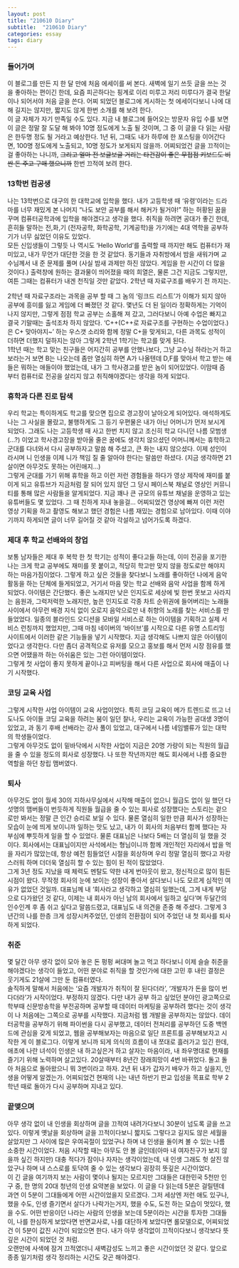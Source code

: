 ```yaml
---
layout: post
title: "210610 Diary"
subtitle:  "210610 Diary"
categories: essay
tags: diary
---
```

  
### 들어가며  
이 블로그를 만든 지 한 달 만에 처음 에세이를 써 본다. 새벽에 일기 쓰듯 글을 쓰는 것을 좋아하는 편이긴 한데, 요즘 피곤하다는 핑계로 이리 미루고 저리 미루다가 결국 한달이나 되어서야 처음 글을 쓴다. 어찌 되었던 블로그에 게시하는 첫 에세이다보니 나에 대해 길지는 않지만, 짧지도 않게 한번 소개를 해 보려 한다.  
이 글 자체가 자기 만족일 수도 있다. 지금 내 블로그에 들어오는 방문자 유입 수를 보면 이 글은 정말 잘 도달 해 봐야 10명 정도에게 노출 될 것이며, 그 중 이 글을 다 읽는 사람은 한두명 정도 될 거라고 예상한다. 1년 뒤, 그때도 내가 하루에 한 포스팅을 이어간다면, 100명 정도에게 노출되고, 10명 정도가 보게되지 않을까. 어찌되었건 글을 끄적이는 걸 좋아하는 나니까, ~~그리고 얼마 전 보글보글 거리는 타건감이 좋은  무접점 키보드도 비싼 돈 주고 구매 했으니까~~ 한번 끄적여 보려 한다.  
    
  
### 13학번 컴공생  
나는 13학번으로 대구의 한 대학교에 입학을 했다. 내가 고등학생 때 ‘유령’이라는 드라마를 너무 재밌게 본 나머지 “나도 보안 공부를 해서 해커가 될거야!” 하는 허황된 꿈을 꾸며 컴퓨터공학과에 입학을 해야겠다고 생각을 했다. 취직을 하려면 공대가 좋긴 한데, 흔히들 말하는 전,화,기 (전자공학, 화학공학, 기계공학)을 가기에는 4대 역학을 공부하기가 너무 싫었던 이유도 있었다.  
모든 신입생들이 그렇듯 나 역시도 ‘Hello World’를 출력할 때 까지만 해도 컴퓨터가 재미있고, 내가 무언가 대단한 것을 한 것 같았다. 동기들과 자취방에서 밤을 새워가며 교수님께서 내 준 문제를 풀며 (사실 밤새 과제만 하진 않았다. 게임을 한 시간이 더 많을 것이다.) 출력창에 원하는 결과물이 띄어졌을 때의 희열은, 물론 그건 지금도 그렇지만, 여튼 그때는 컴퓨터가 내겐 천직일 것만 같았다. 2학년 때 자료구조를 배우기 전 까지는.  
  
2학년 때 자료구조라는 과목을 공부 할 때 그 놈의 ‘링크드 리스트’가 이해가 되지 않아 공부에 흥미를 잃고 게임에 더 빠졌던 것 같다. 몇년도 더 된 일이라 정확하게는 기억이 나지 않지만, 그렇게 점점 학교 공부는 소홀해 져 갔고, 그러다보니 아예 수업은 빠지고 결국 기말때는 출석조차 하지 않았다. ‘C++(C++로 자료구조를 구현하는 수업이었다.)은 C+ 맞아야지~’ 하는 우스갯 소리와 함께 정말 C+을 맞게되고, 다른 과목도 성적이 더하면 더했지 덜하지는 않아 그렇게 2학년 1학기는 학고를 맞게 된다.  
1학년 때는 학고 맞는 친구들은 어지간히 공부를 안했나보다, 그냥 교수님 하라는거 하고 보라는거 보면 B는 나오는데 좀만 열심히 하면 A가 나올텐데 D,F를 맞아서 학고 받는 애들은 뭐하는 애들이야 했었는데, 내가 그 학사경고를 받은 놈이 되어있었다. 이맘때 즘 부터 컴퓨터로 전공을 살리지 않고 취직해야겠다는 생각을 하게 되었다.  
  
  
### 휴학과 다른 진로 탐색  
우리 학교는 특이하게도 학고를 맞으면 집으로 경고장이 날아오게 되어있다. 애석하게도 나는 그 사실을 몰랐고, 불행하게도 그 등기 우편물은 내가 아닌 어머니가 먼저 보시게 되었다. 그래도 나는 고등학생 때 사고 한번 치지 않고 조신히 학교 다니던 나름 모범생(…?) 이었고 학사경고장을 받아올 줄은 꿈에도 생각치 않으셨던 어머니께서는 휴학하고 군대를 다녀와서 다시 공부하자고 말씀 해 주셨고, 큰 화는 내지 않으셨다. 이제 성인이라시며 니 인생을 이제 니가 책임 질 줄 알아야 한다는 말씀만 하셨다. (지금 생각하면 21살이면 아무것도 못하는 어린애지…)  
그렇게 군대를 가기 위해 휴학을 하고 이런 저런 경험들을 하다가 영상 제작에 재미를 붙이게 되고 유튜브가 지금처럼 잘 되어 있지 않던 그 당시 페이스북 채널로 영상인 커뮤니티를 통해 많은 사람들을 알게되었다. 지금 꽤나 큰 규모의 유튜브 채널을 운영하고 있는 유튜버들도 몇 있었다. 그 때 친하게 지내 놓을걸…  어찌되었건 영상에 빠져 이런 저런 영상 기획을 하고 촬영도 해보고 했던 경험은 나름 재밌는 경험으로 남아있다. 이때 이야기까지 하게되면 글이 너무 길어질 것 같아 각설하고 넘어가도록 하겠다.  
  
  
### 제대 후 학교 선배와의 창업  
보통 남자들은 제대 후 복학 한 첫 학기는 성적이 좋다고들 하는데, 이미 전공을 포기한 나는 크게 학교 공부에도 재미를 못 붙이고, 적당히 학고만 맞지 않을 정도로만 해야지 하는 마음가짐이었다. 그렇게 하고 싶은 것들을 찾다보니 노래를 좋아하던 나에게 음악활동을 하는 단체에 들게되었고, 거기서 마음 맞는 학교 선배와 음악 사업을 함께 하게 되었다. 아이템은 간단했다. 좋은 노래지만 낮은 인지도로 세상에 빛 한번 못보고 사라지는 음원과, 그럭저럭한 노래지만, 높은 인지도로 각종 차트 순위권에 들어버리는 노래들 사이에서 아무런 배경 지식 없이 오로지 음악으로만 내 취향의 노래를 찾는 서비스를 만들었었다. 일종의 블라인드 오디션을 모바일 서비스로 하는 아이템을 기획하고 실제 서비스 런칭까지 했었지만, 그때 마침 네이버의 ‘바이브’를 시작으로 다른 유명 스트리밍 사이트에서 이러한 같은 기능들을 넣기 시작했다. 지금 생각해도 나쁘지 않은 아이템이었다고 생각한다. 다만 좀더 공격적으로 유저를 모으고 홍보를 해서 먼저 시장 점유를 했으면 어땠을까 하는 아쉬움은 있는 그런 아이템이었다.  
그렇게 첫 사업이 좋지 못하게 끝이나고 피버팅을 해서 다른 사업으로 회사에 매출이 나기 시작했다.  
  
  
### 코딩 교육 사업  
그렇게 시작한 사업 아이템이 교육 사업이었다. 특히 코딩 교육이 메가 트렌드로 뜨고 너도나도 아이들 코딩 교육을 하려는 붐이 일던 찰나, 우리는 교육이 가능한 공대생 3명이 있었고, 과 동기 후배 선배라는 강사 풀이 있었고, 대구에서 나름 네임밸류가 있는 대학의 학생들이었다.  
그렇게 아무것도 없이 밑바닥에서 시작한 사업이 지금은 20명 가량이 되는 직원의 월급을 줄 수 있을 정도의 회사로 성장했다. 나 또한 작년까지만 해도 회사에서 나름 중요한 역할을 하던 창립 맴버였다.  
  
  
### 퇴사  
아무것도 없이 월세 30의 지하사무실에서 시작해 매출이 없으니 월급도 없이 일 했던 다섯명의 맴버들이 번듯하게 직원들 월급을 줄 수 있는 회사로 성장했다는 스토리는 겉으로만 봐서는 정말 큰 인간 승리로 보일 수 있다. 물론 열심히 일한 만큼 회사가 성장하는 모습이 눈에 띄게 보이니까 일하는 맛도 났고, 내가 이 회사의 처음부터 함께 했다는 자부심에 뿌듯하게 일을 할 수 있었다. 물론 대표님은 나보다 5배는 더 열심히 일 했을 것이다. 회사에서는 대표님이지만 사석에서는 형님이니까 함께 개인적인 자리에서 밥을 먹을 자리가 많았는데, 항상 예전 힘들었던 시절을 회상하며 우리 정말 열심히 했다고 자랑스러워 하며 더더욱 열심히 할 수 있는 힘이 된 적이 많았었다.  
그게 3년 정도 지났을 때 체력도 멘탈도 약한 내게 번아웃이 왔고, 정신적으로 많이 힘든 시점이 왔다. 무작정 회사의 눈에 보이는 성장이 좋아서 살다보니 나도 모르게 심적인 여유가 없었던 것일까. 대표님께 내 ‘회사라고 생각하고 열심히 일했는데, 그게 내게 부담으로 다가왔던 것 같다, 이제는 내 회사가 아닌 남의 회사에서 일하고 싶다’며 두달간의 인수인계 후 좀 쉬고 싶다고 말씀드렸고, 대표님도 내 의견을 존중 해 주셨다. 그렇게 3년간의 나를 한층 크게 성장시켜주었던, 인생의 전환점이 되어 주었던 내 첫 회사를 퇴사하게 되었다.  
  
  
### 취준  
몇 달간 아무 생각 없이 모아 놓은 돈 펑펑 써대며 놀고 먹고 하다보니 이제 슬슬 취준을 해야겠다는 생각이 들었고, 어떤 분야로 취직을 할 것인가에 대한 고민 후 내린 결정은 웃기게도 21살에 그만 둔 컴퓨터였다.  
솔직하게 말해서 처음에는 ‘요즘 개발자가 취직이 잘 된다더라’, ‘개발자가 돈을 많이 번다더라’가 시작이었다. 부정하지 않겠다. 다만 내가 공부 하고 싶었던 분야인 광고쪽으로 학부때 신문방송학을 부전공하며 공부할 때 데이터 마케팅을 공부하려 했다는 것이 생각이 나 처음에는 그쪽으로 공부를 시작했다. 지금처럼 웹 개발을 공부하지는 않았다. 데이터공학을 공부하기 위해 파이썬을 다시 공부했고, 데이터 전처리를 공부하던 도중 백엔드에 관심을 갖게 되었고, 웹을 공부해보자는 마음으로 일단 프론트를 공부해보자고 시작한 게 이 블로그다. 이렇게 보니까 되게 의식의 흐름이 내 쪼대로 흘러가고 있긴 한데, 애초에 나란 녀석이 인생은 내 하고싶은거 하고 살자는 마음이라, 내 좌우명대로 현재를 즐기기 위해 노력하며 살고있다. 20살때부터 8년간 장래희망이 4번 바뀌었다. 돌고 돌아 처음으로 돌아왔으니 뭐 3번이라고 하자. 2년 뒤 내가 갑자기 배우가 하고 싶을지, 인생을 어떻게 알겠는가. 어찌되었건 현재의 나는 내년 하반기 판교 입성을 목표로 학부 2학년 때로 돌아가 다시 공부하며 지내고 있다.  
  
  
### 끝맺으며  
아무 생각 없이 내 인생을 회상하며 글을 끄적여 내려가다보니 30분이 넘도록 글을 쓰고 있다. 이렇게 옛날을 회상하며 글을 끄적이다보니 짧지도 그렇다고 길지도 않은 세월을 살았지만 그 사이에 많은 우여곡절이 있었구나 하며 내 인생을 돌이켜 볼 수 있는 나름 소중한 시간이었다. 처음 시작할 때는 아무도 안 볼 글인데(아마 내 여자친구가 보지 않을까 싶긴 하지만) 대충 적다가 잠이나 자자는 생각이었는데, 내 인생 그래도 헛 살진 않았구나 하며 내 스스로를 토닥여 줄 수 있는 생각보다 굉장히 뜻깊은 시간이었다.  
이 긴 글을 여기까지 보는 사람이 몇이나 될지는 모르지만 그대들은 대한민국 5천만 인구 중, 한 명의 20대 청년의 인생 요약본을 보았다. 이 글을 다 읽는데 5분은 걸릴텐데 과연 이 5분이 그대들에게 어떤 시간이었을지 모르겠다. 그저 세상엔 저런 애도 있구나, 했을 수도, 인생 즐기면서 살다가 나락가는거지, 했을 수도, 도전 하는 모습이 멋있다, 했을 수도. 어떤 반응이던 나라는 사람의 인생을 보는데 5분이라는 시간을 투자한 그대들이, 나를 한심하게 보았다면 반면교사로, 나를 대단하게 보았다면 롤모델으로, 어찌되었건 이 5분이 값진 시간이 되었으면 한다. 내가 아무 생각없이 끄적이다보니 생각보다 뜻깊은 시간이 되었던 것 처럼.  
오랜만에 사색에 잠겨 끄적였더니 새벽감성도 느끼고 좋은 시간이었던 것 같다. 앞으로 종종 일기처럼 생각 정리하는 시간도 갖곤 해야겠다.  
  
  
